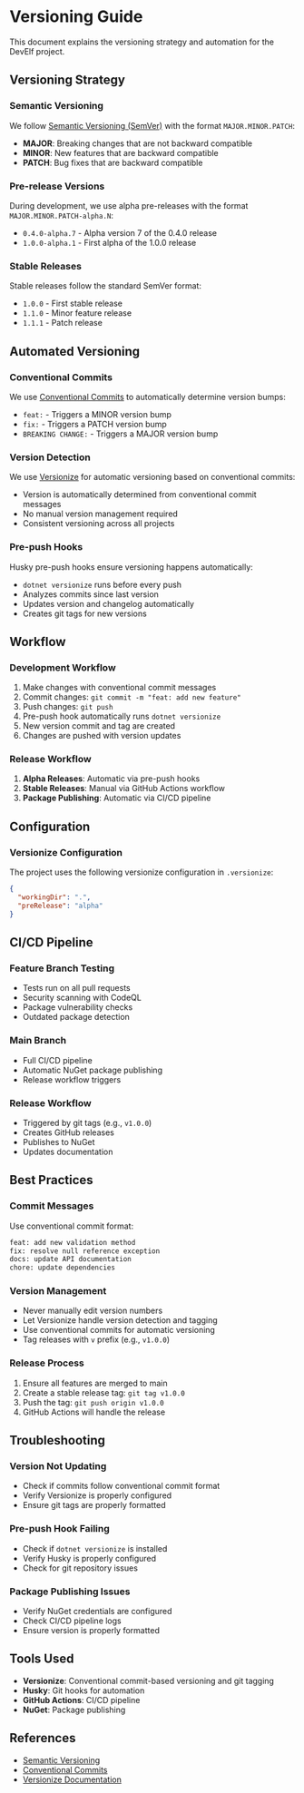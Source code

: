 # Versioning Guide

This document explains the versioning strategy and automation for the DevElf project.

## Versioning Strategy

### Semantic Versioning
We follow [Semantic Versioning (SemVer)](https://semver.org/) with the format `MAJOR.MINOR.PATCH`:

- **MAJOR**: Breaking changes that are not backward compatible
- **MINOR**: New features that are backward compatible
- **PATCH**: Bug fixes that are backward compatible

### Pre-release Versions
During development, we use alpha pre-releases with the format `MAJOR.MINOR.PATCH-alpha.N`:

- `0.4.0-alpha.7` - Alpha version 7 of the 0.4.0 release
- `1.0.0-alpha.1` - First alpha of the 1.0.0 release

### Stable Releases
Stable releases follow the standard SemVer format:
- `1.0.0` - First stable release
- `1.1.0` - Minor feature release
- `1.1.1` - Patch release

## Automated Versioning

### Conventional Commits
We use [Conventional Commits](https://www.conventionalcommits.org/) to automatically determine version bumps:

- `feat:` - Triggers a MINOR version bump
- `fix:` - Triggers a PATCH version bump
- `BREAKING CHANGE:` - Triggers a MAJOR version bump

### Version Detection
We use [Versionize](https://github.com/versionize/versionize) for automatic versioning based on conventional commits:

- Version is automatically determined from conventional commit messages
- No manual version management required
- Consistent versioning across all projects

### Pre-push Hooks
Husky pre-push hooks ensure versioning happens automatically:

- `dotnet versionize` runs before every push
- Analyzes commits since last version
- Updates version and changelog automatically
- Creates git tags for new versions

## Workflow

### Development Workflow
1. Make changes with conventional commit messages
2. Commit changes: `git commit -m "feat: add new feature"`
3. Push changes: `git push`
4. Pre-push hook automatically runs `dotnet versionize`
5. New version commit and tag are created
6. Changes are pushed with version updates

### Release Workflow
1. **Alpha Releases**: Automatic via pre-push hooks
2. **Stable Releases**: Manual via GitHub Actions workflow
3. **Package Publishing**: Automatic via CI/CD pipeline

## Configuration

### Versionize Configuration
The project uses the following versionize configuration in `.versionize`:
```json
{
  "workingDir": ".",
  "preRelease": "alpha"
}
```

## CI/CD Pipeline

### Feature Branch Testing
- Tests run on all pull requests
- Security scanning with CodeQL
- Package vulnerability checks
- Outdated package detection

### Main Branch
- Full CI/CD pipeline
- Automatic NuGet package publishing
- Release workflow triggers

### Release Workflow
- Triggered by git tags (e.g., `v1.0.0`)
- Creates GitHub releases
- Publishes to NuGet
- Updates documentation

## Best Practices

### Commit Messages
Use conventional commit format:
```bash
feat: add new validation method
fix: resolve null reference exception
docs: update API documentation
chore: update dependencies
```

### Version Management
- Never manually edit version numbers
- Let Versionize handle version detection and tagging
- Use conventional commits for automatic versioning
- Tag releases with `v` prefix (e.g., `v1.0.0`)

### Release Process
1. Ensure all features are merged to main
2. Create a stable release tag: `git tag v1.0.0`
3. Push the tag: `git push origin v1.0.0`
4. GitHub Actions will handle the release

## Troubleshooting

### Version Not Updating
- Check if commits follow conventional commit format
- Verify Versionize is properly configured
- Ensure git tags are properly formatted

### Pre-push Hook Failing
- Check if `dotnet versionize` is installed
- Verify Husky is properly configured
- Check for git repository issues

### Package Publishing Issues
- Verify NuGet credentials are configured
- Check CI/CD pipeline logs
- Ensure version is properly formatted

## Tools Used

- **Versionize**: Conventional commit-based versioning and git tagging
- **Husky**: Git hooks for automation
- **GitHub Actions**: CI/CD pipeline
- **NuGet**: Package publishing

## References

- [Semantic Versioning](https://semver.org/)
- [Conventional Commits](https://www.conventionalcommits.org/)
- [Versionize Documentation](https://github.com/versionize/versionize)
